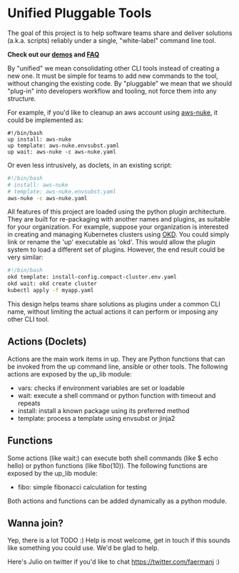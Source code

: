 # Unified Pluggable Tools


The goal of this project is to help software teams share and deliver solutions (a.k.a. scripts) reliably under a single, "white-label" command line tool.

**Check out our [demos](./demos) and [FAQ](FAQ.md)**

By "unified" we mean consolidating other CLI tools instead of creating a new one. 
It must be simple for teams to add new commands to the tool, without changing the existing code.
By "pluggable" we mean that we should "plug-in" into developers workflow and tooling, not force them into any structure.

For example, if you'd like to cleanup an aws account using [aws-nuke](https://github.com/rebuy-de/aws-nuke), it could be implemented as:
```
#!/bin/bash
up install: aws-nuke
up template: aws-nuke.envsubst.yaml
up wait: aws-nuke -c aws-nuke.yaml
```

Or even less intrusively, as doclets, in an existing script:
``` bash
#!/bin/bash
# install: aws-nuke
# template: aws-nuke.envsubst.yaml
aws-nuke -c aws-nuke.yaml
```

All features of this project are loaded using the python plugin architecture. 
They are built for re-packaging with another names and plugins, as suitable for your organization.
For example, suppose your organization is interested in creating and managing Kubernetes clusters using [OKD](https://okd.io).
You could simply link or rename the 'up' executable as 'okd'. This would allow the plugin system to load a different set of plugins.
However, the end result could be very similar:
``` bash
#!/bin/bash
okd template: install-config.compact-cluster.env.yaml
okd wait: okd create cluster
kubectl apply -f myapp.yaml
```

This design helps teams share solutions as plugins under a common CLI name, without limiting the actual actions it can perform or imposing any other CLI tool.


## Actions (Doclets)

Actions are the main work items in up. 
They are Python functions that can be invoked from the up command line, ansible or other tools.
The following actions are exposed by the up_lib module:

* vars: checks if environment variables are set or loadable
* wait: execute a shell command or python function with timeout and repeats
* install: install a known package using its preferred method
* template: process a template using envsubst or jinja2

## Functions

Some actions (like wait:) can execute both shell commands (like $ echo hello) or python functions (like fibo(10)).
The following functions are exposed by the up_lib module:

* fibo: simple fibonacci calculation for testing

Both actions and functions can be added dynamically as a python module.

## Wanna join?
Yep, there is a lot TODO :)
Help is most welcome, get in touch if this sounds like something you could use. 
We'd be glad to help.

Here's Julio on twitter if you'd like to chat https://twitter.com/faermanj :)


